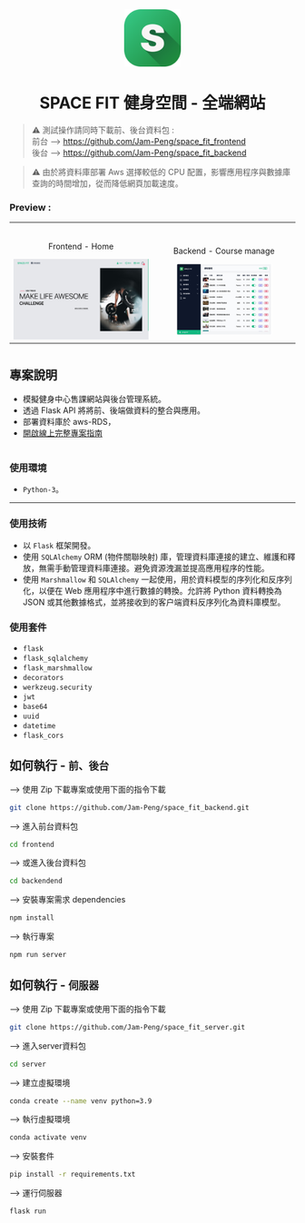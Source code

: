 
<div align="center">
<img width="20%" src="./public/logo.png">

# SPACE FIT 健身空間 - 全端網站
</div>

> ⚠ 測試操作請同時下載前、後台資料包 : <br>
前台 --> https://github.com/Jam-Peng/space_fit_frontend <br>
後台 --> https://github.com/Jam-Peng/space_fit_backend

>⚠ 由於將資料庫部署 Aws 選擇較低的 CPU 配置，影響應用程序與數據庫查詢的時間增加，從而降低網頁加載速度。

###  Preview :

<table width="100%"> 
<tr>
<td width="50%">      
&nbsp; 
<br>
<p align="center">
  Frontend - Home
</p>
<img src="./public/frontend_home.jpg">
</td> 
<td width="50%">
<br>
<p align="center">
  Backend - Course manage
</p>
<center>
<img src="./public/backend_course_manage.jpg" height='126px'>
</td>
</tr>
</table>

#

## 專案說明
- 模擬健身中心售課網站與後台管理系統。
- 透過 Flask API 將將前、後端做資料的整合與應用。
- 部署資料庫於 aws-RDS，
- <a href="https://drive.google.com/file/d/1ouSLLthYRuK4FpqqMMT-b_NHTJucPT5O/view?usp=sharing" download>開啟線上完整專案指南</a>

#
### 使用環境
- `Python-3`。

---
### 使用技術
- 以 `Flask` 框架開發。
- 使用 `SQLAlchemy` ORM (物件關聯映射) 庫，管理資料庫連接的建立、維護和釋放，無需手動管理資料庫連接。避免資源洩漏並提高應用程序的性能。
- 使用 `Marshmallow` 和 `SQLAlchemy` 一起使用，用於資料模型的序列化和反序列化，以便在 Web 應用程序中進行數據的轉換。允許將 Python 資料轉換為 JSON 或其他數據格式，並將接收到的客户端資料反序列化為資料庫模型。

### 使用套件
- `flask`
- `flask_sqlalchemy`
- `flask_marshmallow`
- `decorators`
- `werkzeug.security`
- `jwt`
- `base64`
- `uuid`
- `datetime`
- `flask_cors`


## 如何執行 - `前、後台`
--> 使用 Zip 下載專案或使用下面的指令下載
```bash
git clone https://github.com/Jam-Peng/space_fit_backend.git
```

--> 進入前台資料包
```bash
cd frontend
```

--> 或進入後台資料包
```bash
cd backendend
```

--> 安裝專案需求 dependencies
```bash
npm install
```

--> 執行專案
```bash
npm run server
```

## 如何執行 - `伺服器`
--> 使用 Zip 下載專案或使用下面的指令下載
```bash
git clone https://github.com/Jam-Peng/space_fit_server.git
```

--> 進入server資料包
```bash
cd server
```

--> 建立虛擬環境
```bash
conda create --name venv python=3.9
```

--> 執行虛擬環境
```bash
conda activate venv
```

--> 安裝套件
```bash
pip install -r requirements.txt
```

--> 運行伺服器
```bash
flask run
```
